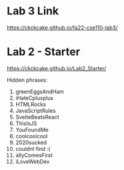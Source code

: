 # Lab 3 Link
https://ckckcake.github.io/fa22-cse110-lab3/









# Lab 2 - Starter
https://ckckcake.github.io/Lab2_Starter/

Hidden phrases:
1. greenEggsAndHam
2. iHateCplusplus
3. HTMLRocks
4. JavaScriptRules
5. SvelteBeatsReact
6. ThisIsJS
7. YouFoundMe
8. coolcoolcool
9. 2020sucked
10. couldnt find :(
11. allyComesFirst
12. iLoveWebDev

